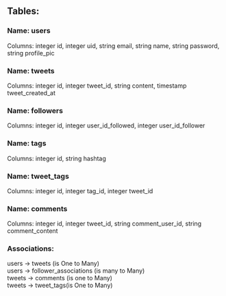 ## Tables:
### Name: users
Columns: integer id, integer uid, string email, string name, string password, string profile_pic

### Name: tweets
Columns: integer id, integer tweet_id, string content, timestamp tweet_created_at

### Name: followers
Columns: integer id, integer user_id_followed, integer user_id_follower

### Name: tags
Columns: integer id, string hashtag

### Name: tweet_tags
Columns: integer id, integer tag_id, integer tweet_id


### Name: comments
Columns: integer id, integer tweet_id, string comment_user_id, string comment_content

### Associations:
users -> tweets (is One to Many)<br/>
users -> follower_associations (is many to Many)<br/>
tweets -> comments (is one to Many)<br/>
tweets -> tweet_tags(is One to Many)